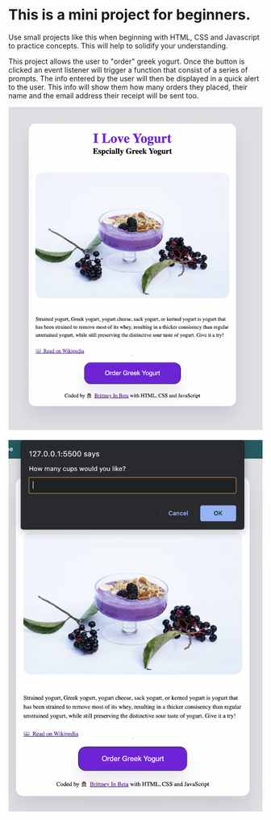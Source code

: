 <h1>This is a mini project for beginners.</h1>
<p>Use small projects like this when beginning with HTML, CSS and Javascript to practice concepts. This will help to solidify your understanding.</p>

<p>This project allows the user to "order" greek yogurt. Once the button is clicked an event listener will trigger a function that consist of a series of prompts. The info entered by the user will then be displayed in a quick alert to the user. This info will show them how many orders they placed, their name and the email address their receipt will be sent too.</p>

<img src="images/img1.png"/><br/></br>
<img src="images/img2.png"/>
